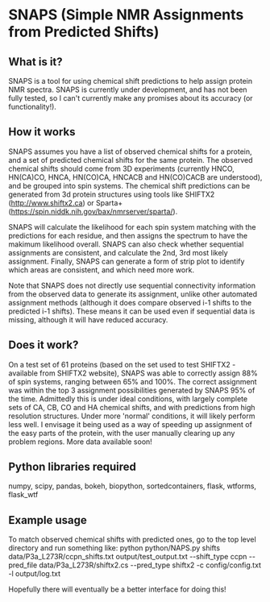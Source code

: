 # SNAPS (Simple NMR Assignments from Predicted Shifts)

## What is it?
SNAPS is a tool for using chemical shift predictions to help assign protein NMR spectra. SNAPS is currently under development, and has not been fully tested, so I can't currently make any promises about its accuracy (or functionality!).

## How it works
SNAPS assumes you have a list of observed chemical shifts for a protein, and a set of predicted chemical shifts for the same protein. The observed chemical shifts should come from 3D experiments (currently HNCO, HN(CA)CO, HNCA, HN(CO)CA, HNCACB and HN(CO)CACB are understood), and be grouped into spin systems. The chemical shift predictions can be generated from 3d protein structures using tools like SHIFTX2 (http://www.shiftx2.ca) or Sparta+ (https://spin.niddk.nih.gov/bax/nmrserver/sparta/).

SNAPS will calculate the likelihood for each spin system matching with the predictions for each residue, and then assigns the spectrum to have the makimum likelihood overall. SNAPS can also check whether sequential assignments are consistent, and calculate the 2nd, 3rd most likely assignment. Finally, SNAPS can generate a form of strip plot to identify which areas are consistent, and which need more work.

Note that SNAPS does not directly use sequential connectivity information from the observed data to generate its assignment, unlike other automated assignment methods (although it does compare observed i-1 shifts to the predicted i-1 shifts). These means it can be used even if sequential data is missing, although it will have reduced accuracy.

## Does it work?
On a test set of 61 proteins (based on the set used to test SHIFTX2 - available from SHIFTX2 website), SNAPS was able to correctly assign 88% of spin systems, ranging between 65% and 100%. The correct assignment was within the top 3 assignment possibilities generated by SNAPS 95% of the time. Admittedly this is under ideal conditions, with largely complete sets of CA, CB, CO and HA chemical shifts, and with predictions from high resolution structures. Under more 'normal' conditions, it will likely perform less well. I envisage it being used as a way of speeding up assignment of the easy parts of the protein, with the user manually clearing up any problem regions. More data available soon!

## Python libraries required
numpy, scipy, pandas, bokeh, biopython, sortedcontainers, flask, wtforms, flask_wtf

## Example usage
To match observed chemical shifts with predicted ones, go to the top level directory and run something like:
python python/NAPS.py shifts data/P3a_L273R/ccpn_shifts.txt output/test_output.txt --shift_type ccpn --pred_file data/P3a_L273R/shiftx2.cs --pred_type shiftx2 -c config/config.txt -l output/log.txt

Hopefully there will eventually be a better interface for doing this!
